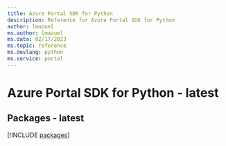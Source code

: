 ```yaml
---
title: Azure Portal SDK for Python
description: Reference for Azure Portal SDK for Python
author: lmazuel
ms.author: lmazuel
ms.data: 02/17/2023
ms.topic: reference
ms.devlang: python
ms.service: portal
---
```

# Azure Portal SDK for Python - latest
## Packages - latest
[!INCLUDE [packages](portal-index.md)]